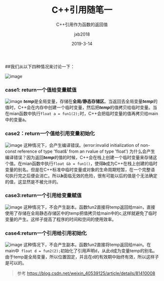 ﻿---
layout:     post
title:      C++引用随笔一
subtitle:   C++引用作为函数的返回值
date:       2019-3-14
author:     jxb2018
header-img: img/post-ubuntu.png
catalog: 	 true
tags:
    - C++
    - C++引用
---
##我们从以下四种情况来讨论一下：

![image](https://jxb2018.github.io/img/C++/7_cpp.jpg)

### case1: return一个值给变量赋值
![image](https://jxb2018.github.io/img/C++/case1.jpg)
***temp***是全局变量，存储在**全局/静态存储区**。当返回去全局变量***temp***的值时，C++会在内存中创建一个临时变量，然后把***temp***的值拷贝给临时变量。当在mian函数中执行```float a = fun1(2);```时，C++会把临时变量的值再拷贝给main中的变量a。

### case2：return一个值给引用变量初始化
![image](https://jxb2018.github.io/img/C++/case2.jpg)
这种情况下，会产生编译错误。(error:invalid initialization of non-const reference of type 'float&' from an rvalue of type 'float')
为什么会产生编译错误？因为返回***temp***的值的时候，C++会在栈上创建一个临时变量来存储这个值。在mian函数中执行```float &b = fun1()```，使得***b***成为C++在栈上创建的临时变量的别名。但是在C++标准中临时变量或对象的生命周期短暂，在一个完整语句执行完之后便会消亡。所以***b***面临无效的危险，很有可能以后的值是个无法确定的值，这显然是不被允许的。

### case3:return一个引用给变量赋值
![image](https://jxb2018.github.io/img/C++/case3.jpg)
这种情况下，不会产生副本。函数fun2直接将temp返回给main，直接使用了存储在全局静态存储区中的temp把值拷贝给main中的c,这样就避免了临时变量的产生。这样子提高了程序的时间和空间的使用效率。

### case4:return一个引用给引用初始化
![image](https://jxb2018.github.io/img/C++/case4.jpg)
这种情况下，不会产生副本。函数fun2直接将temp返回给main。在main中``` float d = fun2(2);```初始化了引用声明d，从此d成为变量temp的别名。由于temp是全局变量，所以位置固定，并且在d的有效期中始终有效，所以这样子是可以的。


> 参考 https://blog.csdn.net/weixin_40539125/article/details/81410008